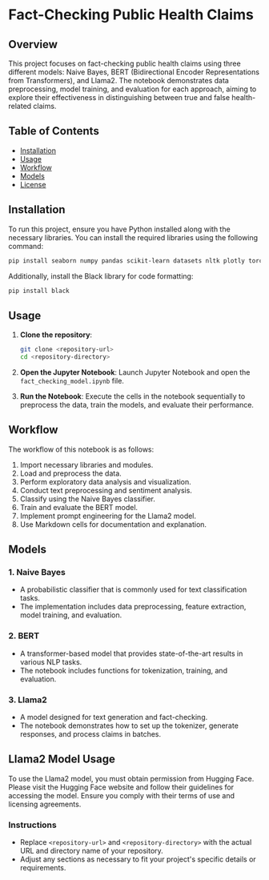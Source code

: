 # Fact-Checking Public Health Claims

## Overview
This project focuses on fact-checking public health claims using three different models: Naive Bayes, BERT (Bidirectional Encoder Representations from Transformers), and Llama2. The notebook demonstrates data preprocessing, model training, and evaluation for each approach, aiming to explore their effectiveness in distinguishing between true and false health-related claims.

## Table of Contents
- [Installation](#installation)
- [Usage](#usage)
- [Workflow](#workflow)
- [Models](#models)
- [License](#license)

## Installation
To run this project, ensure you have Python installed along with the necessary libraries. You can install the required libraries using the following command:

```bash
pip install seaborn numpy pandas scikit-learn datasets nltk plotly torch vaderSentiment transformers wordcloud bitsandbytes accelerate rouge_score bert_score evaluate
```

Additionally, install the Black library for code formatting:

```bash
pip install black
```


## Usage
1. **Clone the repository**:
   ```bash
   git clone <repository-url>
   cd <repository-directory>
   ```

2. **Open the Jupyter Notebook**:
   Launch Jupyter Notebook and open the `fact_checking_model.ipynb` file.

3. **Run the Notebook**:
   Execute the cells in the notebook sequentially to preprocess the data, train the models, and evaluate their performance.

## Workflow
The workflow of this notebook is as follows:
1. Import necessary libraries and modules.
2. Load and preprocess the data.
3. Perform exploratory data analysis and visualization.
4. Conduct text preprocessing and sentiment analysis.
5. Classify using the Naive Bayes classifier.
6. Train and evaluate the BERT model.
7. Implement prompt engineering for the Llama2 model.
8. Use Markdown cells for documentation and explanation.

## Models
### 1. Naive Bayes
- A probabilistic classifier that is commonly used for text classification tasks.
- The implementation includes data preprocessing, feature extraction, model training, and evaluation.

### 2. BERT
- A transformer-based model that provides state-of-the-art results in various NLP tasks.
- The notebook includes functions for tokenization, training, and evaluation.

### 3. Llama2
- A model designed for text generation and fact-checking.
- The notebook demonstrates how to set up the tokenizer, generate responses, and process claims in batches.

## Llama2 Model Usage
To use the Llama2 model, you must obtain permission from Hugging Face. Please visit the Hugging Face website and follow their guidelines for accessing the model. Ensure you comply with their terms of use and licensing agreements.

### Instructions

- Replace `<repository-url>` and `<repository-directory>` with the actual URL and directory name of your repository.
- Adjust any sections as necessary to fit your project's specific details or requirements.